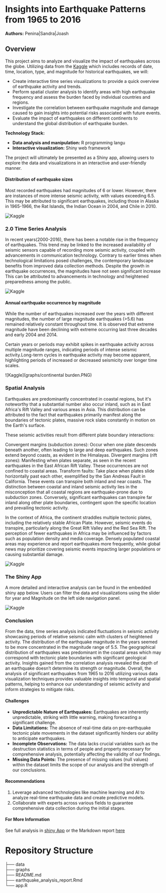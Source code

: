 # **Insights into Earthquake Patterns from 1965 to 2016**

**Authors:** Penina|Sandra|Joash

## **Overview**

This project aims to analyze and visualize the impact of earthquakes across the globe. Utilizing data from the  [Kaggle](https://www.kaggle.com/datasets/usgs/earthquake-database?resource=download) which includes records of date, time, location, type, and magnitude for historical earthquakes, we will:

* Create interactive time series visualizations to provide a quick overview of earthquake activity and trends.
* Perform spatial cluster analysis to identify areas with high earthquake frequency and assess the burden faced by individual countries and regions.
* Investigate the correlation between earthquake magnitude and damage caused to gain insights into potential risks associated with future events.
* Evaluate the impact of earthquakes on different continents to understand the global distribution of earthquake burden.

**Technology Stack:**

* **Data analysis and manipulation:** R programming langu
* **Interactive visualization:** Shiny web framework

The project will ultimately be presented as a Shiny app, allowing users to explore the data and visualizations in an interactive and user-friendly manner.

####  **Distribution of earthquake sizes**
Most recorded earthquakes had magnitudes of 6 or lower. However, there are instances of more intense seismic activity, with values exceeding 6.5. This may be attributed to significant earthquakes, including those in Alaska in 1965-1966, the Rat Islands, the Indian Ocean in 2004, and Chile in 2010.

![Kaggle](graphs/magnitude.PNG)

### **2.0 Time Series Analysis**

In recent years(2000-2016), there has been a notable rise in the frequency of earthquakes. This trend may be linked to the increased availability of seismic sensors capable of recording more seismic activity, coupled with advancements in communication technology. Contrary to earlier times when technological limitations posed challenges, the contemporary landscape benefits from improved data collection methods. Despite the growth in earthquake occurrences, the magnitudes have not seen significant increase
This can be attributed to advancements in technology and heightened preparedness among the public.

![Kaggle](graphs/trend.PNG)


#### **Annual earthquake occurrence by magnitude**

While the number of earthquakes increased over the years with different magnitudes, the number of large magnitude earthquakes (>5.6) has remained relatively constant throughout time. It is observed that extreme magnitude have been declining with extreme occurring last three decades and early 2004 and 2014.

Certain years or periods may exhibit spikes in earthquake activity across multiple magnitude ranges, indicating periods of intense seismic activity.Long-term cycles in earthquake activity may become apparent, highlighting periods of increased or decreased seismicity over longer time scales.

![Kaggle](graphs/continental burden.PNG)

### **Spatial Analysis** 
Earthquakes are predominantly concentrated in coastal regions, but it's noteworthy that a substantial number also occur inland, such as in East Africa's Rift Valley and various areas in Asia. This distribution can be attributed to the fact that earthquakes primarily manifest along the boundaries of tectonic plates, massive rock slabs constantly in motion on the Earth's surface.

These seismic activities result from different plate boundary interactions:

Convergent margins (subduction zones): Occur when one plate descends beneath another, often leading to large and deep earthquakes. Such zones extend beyond coasts, as evident in the Himalayas.
Divergent margins (rift zones): Manifesting when plates separate, as seen in the recent earthquakes in the East African Rift Valley. These occurrences are not confined to coastal areas.
Transform faults: Take place when plates slide horizontally past each other, exemplified by the San Andreas Fault in California. These events can transpire both inland and near coasts.
The distinction between coastal and inland seismic activity lies in the misconception that all coastal regions are earthquake-prone due to subduction zones. Conversely, significant earthquakes can transpire far inland along other plate boundaries, contingent upon the specific location and prevailing tectonic activity.

In the context of Africa, the continent straddles multiple tectonic plates, including the relatively stable African Plate. However, seismic events do transpire, particularly along the Great Rift Valley and the Red Sea Rift. The perception of fewer earthquakes in Africa may be influenced by factors such as population density and media coverage. Densely populated coastal areas may experience and report earthquakes more frequently, while global news may prioritize covering seismic events impacting larger populations or causing substantial damage.

![Kaggle](graphs/map.PNG)

### **The Shiny App**

A more detailed and interactive analysis can be found in the embedded shiny app below. Users can filter the data and visualizations using the slider for year and Magnitude on the left side navigation panel.

![Kaggle](graphs/shinyapp.PNG)


### **Conclusion**

From the data, time series analysis indicated fluctuations in seismic activity showcasing periods of relative seismic calm with clusters of heightened activity. The distribution of the earthquake magnitude in the years seemed to be more concentrated in the magnitude range of 5.5. 
The geographical distribution of earthquakes was predominant in the coastal areas which may correspond with tectonic plate boundaries with significant geological activity. Insights gained from the correlation analysis revealed the depth of an earthquake doesn’t determine its strength or magnitude.
Overall, the analysis of significant earthquakes from 1965 to 2016 utilizing various data visualization techniques provides valuable insights into temporal and spatial patterns, helping to enhance our understanding of seismic activity and inform strategies to mitigate risks. 

#### **Challenges**

* **Unpredictable Nature of Earthquakes:** Earthquakes are inherently unpredictable, striking with little warning, making forecasting a significant challenge.
* **Data Limitations:** The absence of real-time data on pre-earthquake tectonic plate movements in the dataset significantly hinders our ability to anticipate earthquakes.
* **Incomplete Observations:** The data lacks crucial variables such as the destruction statistics in terms of people and property necessary for comprehensive analysis, potentially affecting the validity of our findings.
* **Missing Data Points:** The presence of missing values (null values) within the dataset limits the scope of our analysis and the strength of our conclusions.

#### **Recommendations**

1. Leverage advanced technologies like machine learning and AI to analyze real-time earthquake data and create predictive models.
2. Collaborate with experts across various fields to guarantee comprehensive data collection during the initial stages.

#### **For More Information**
See full analysis in <a href ="app.R">shiny App</a> or the Markdown report <a href ="earthquake_analysis_report.Rmd of Telco Churn Rate.pdf">here</a>


# Repository Structure

├── data<br>
├── graphs<br>
├── README.md<br>
├── earthquake_analysis_report.Rmd<br>
└── app.R








